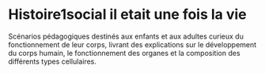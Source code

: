# Histoire1social il etait une fois la vie
Scénarios pédagogiques destinés aux enfants et aux adultes curieux du fonctionnement de leur corps,
livrant des explications sur le développement du corps humain, le fonctionnement des organes et
la composition des différents types cellulaires.
